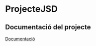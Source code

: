 # ProjecteJSD
## Documentació del projecte
[Documentació](https://github.com/2ASIX-2021-22/ProjecteJSD/wiki)
